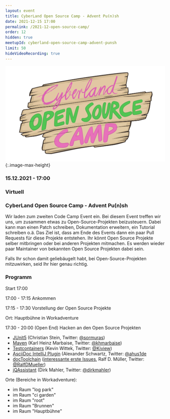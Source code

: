 ```yaml
---
layout: event
title: CyberLand Open Source Camp - Advent Pu(n)sh
date: 2021-12-15 17:00
permalink: /2021-12-open-source-camp/
order: 12
hidden: true
meetupId: cyberland-open-source-camp-advent-punsh
limit: 50
hideVideoRecording: true
---
```


![Logo](/assets/logo/camp-logo.png){:.image-max-height}

### <i class="fas fa-lg fa-calendar"></i> 15.12.2021 - 17:00

### <i class="fas fa-lg fa-globe"></i> Virtuell

### <i class="fas fa-lg fa-tv"></i> CyberLand Open Source Camp - Advent Pu(n)sh

Wir laden zum zweiten Code Camp Event ein. Bei diesem Event treffen wir uns, um zusammen etwas zu Open-Source-Projekten beizusteuern. Dabei kann man einen Patch schreiben, Dokumentation erweitern, ein Tutorial schreiben o.ä.
Das Ziel ist, dass am Ende des Events dann ein paar Pull Requests für diese Projekte entstehen. Ihr könnt Open Source Projekte selber mitbringen oder bei anderen Projekten mitmachen. Es werden wieder paar Maintainer von bekannten Open Source Projekten dabei sein.

Falls Ihr schon damit geliebäugelt habt, bei Open-Source-Projekten mitzuwirken, seid Ihr hier genau richtig.

### Programm

Start 17:00

17:00 - 17:15 Ankommen

17:15 - 17:30 Vorstellung der Open Source Projekte

Ort: Hauptbühne in Workadventure

17:30 - 20:00 (Open End) Hacken an den Open Source Projekten

* [JUnit5](https://junit.org/junit5/) (Christian Stein, Twitter: [@sormuras](https://twitter.com/sormuras))
* [Maven](https://maven.apache.org/) (Karl Heinz Marbaise, Twitter: [@khmarbaise](https://twitter.com/khmarbaise)) 
* [Testcontainers](https://www.testcontainers.org/) (Kevin Wittek, Twitter: [@Kiview](https://twitter.com/Kiview)) 
* [AsciiDoc IntelliJ Plugin](https://intellij-asciidoc-plugin.ahus1.de/) (Alexander Schwartz, Twitter: [@ahus1de](https://twitter.com/ahus1de) 
* [docToolchain](https://doctoolchain.org/) ([interessante erste Issues](https://github.com/docToolchain/docToolchain/issues?q=is%3Aissue+is%3Aopen+label%3AHackergarten), Ralf D. Müller, Twitter: [@RalfDMueller](https://twitter.com/RalfDMueller))
* [jQAssistant](https://jqassistant.org/) (Dirk Mahler, Twitter: [@dirkmahler](https://twitter.com/dirkmahler))

Orte (Bereiche in Workadventure):
* im Raum "log park"
* im Raum "ci garden"
* im Raum "root"
* im Raum "Brunnen"
* im Raum "Hauptbühne"
